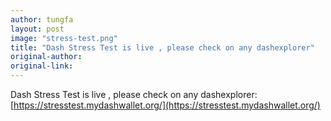 ```yaml
---
author: tungfa
layout: post
image: "stress-test.png"
title: "Dash Stress Test is live , please check on any dashexplorer"
original-author:
original-link: 
---
```


Dash Stress Test is live , please check on any dashexplorer:
[https://stresstest.mydashwallet.org/](https://stresstest.mydashwallet.org/)

